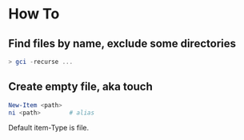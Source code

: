 ﻿# How To

## Find files by name, exclude some directories

```powershell
> gci -recurse ...
```

## Create empty file, aka touch

```powershell
New-Item <path>
ni <path>        # alias
```

Default item-Type is file.